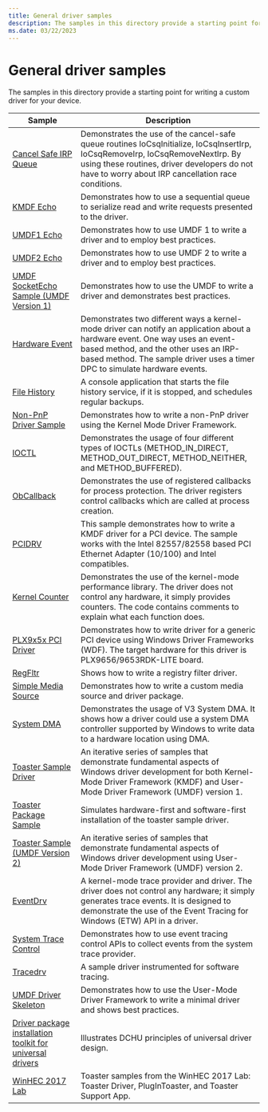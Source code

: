 ```yaml
---
title: General driver samples
description: The samples in this directory provide a starting point for writing a custom driver for your device.
ms.date: 03/22/2023
---
```


# General driver samples

The samples in this directory provide a starting point for writing a custom driver for your device.

| Sample | Description |
| --- | --- |
| [Cancel Safe IRP Queue](/samples/microsoft/windows-driver-samples/cancel-safe-irp-queue-sample) | Demonstrates the use of the cancel-safe queue routines IoCsqInitialize, IoCsqInsertIrp, IoCsqRemoveIrp, IoCsqRemoveNextIrp. By using these routines, driver developers do not have to worry about IRP cancellation race conditions. |
| [KMDF Echo](/samples/microsoft/windows-driver-samples/kmdf-echo-sample) | Demonstrates how to use a sequential queue to serialize read and write requests presented to the driver. |
| [UMDF1 Echo](../wdf/user-mode-driver-framework-design-guide.md) | Demonstrates how to use UMDF 1 to write a driver and to employ best practices. |
| [UMDF2 Echo](/samples/microsoft/windows-driver-samples/echo-sample-umdf-version-2) | Demonstrates how to use UMDF 2 to write a driver and to employ best practices. |
| [UMDF SocketEcho Sample (UMDF Version 1)](../wdf/user-mode-driver-framework-design-guide.md) | Demonstrates how to use the UMDF to write a driver and demonstrates best practices. |
| [Hardware Event](/samples/microsoft/windows-driver-samples/hardware-event-sample)| Demonstrates two different ways a kernel-mode driver can notify an application about a hardware event. One way uses an event-based method, and the other uses an IRP-based method. The sample driver uses a timer DPC to simulate hardware events. |
| [File History](/samples/microsoft/windows-driver-samples/file-history-sample)| A console application that starts the file history service, if it is stopped, and schedules regular backups. |
| [Non-PnP Driver Sample](/samples/microsoft/windows-driver-samples/non-pnp-driver-sample)| Demonstrates how to write a non-PnP driver using the Kernel Mode Driver Framework. |
| [IOCTL](/samples/microsoft/windows-driver-samples/ioctl)| Demonstrates the usage of four different types of IOCTLs (METHOD\_IN\_DIRECT, METHOD\_OUT\_DIRECT, METHOD\_NEITHER, and METHOD\_BUFFERED). |
| [ObCallback](/samples/microsoft/windows-driver-samples/obcallback-callback-registration-driver) | Demonstrates the use of registered callbacks for process protection. The driver registers control callbacks which are called at process creation. |
| [PCIDRV](/samples/microsoft/windows-driver-samples/pcidrv---wdf-driver-for-pci-device) | This sample demonstrates how to write a KMDF driver for a PCI device. The sample works with the Intel 82557/82558 based PCI Ethernet Adapter (10/100) and Intel compatibles. |
| [Kernel Counter](/samples/microsoft/windows-driver-samples/kernel-counter-sample-kcs) | Demonstrates the use of the kernel-mode performance library. The driver does not control any hardware, it simply provides counters. The code contains comments to explain what each function does. |
| [PLX9x5x PCI Driver](/samples/microsoft/windows-driver-samples/plx9x5x-pci-driver) | Demonstrates how to write driver for a generic PCI device using Windows Driver Frameworks (WDF). The target hardware for this driver is PLX9656/9653RDK-LITE board. |
| [RegFltr](/samples/microsoft/windows-driver-samples/regfltr-sample-driver) | Shows how to write a registry filter driver. |
| [Simple Media Source](/samples/microsoft/windows-driver-samples/simplemediasource-sample) | Demonstrates how to write a custom media source and driver package. |
| [System DMA](/samples/microsoft/windows-driver-samples/system-dma) | Demonstrates the usage of V3 System DMA. It shows how a driver could use a system DMA controller supported by Windows to write data to a hardware location using DMA. |
| [Toaster Sample Driver](/samples/microsoft/windows-driver-samples/toaster-sample-driver) | An iterative series of samples that demonstrate fundamental aspects of Windows driver development for both Kernel-Mode Driver Framework (KMDF) and User-Mode Driver Framework (UMDF) version 1. |
| [Toaster Package Sample](/samples/microsoft/windows-driver-samples/toaster-package-sample-driver) | Simulates hardware-first and software-first installation of the toaster sample driver. |
| [Toaster Sample (UMDF Version 2)](/samples/microsoft/windows-driver-samples/toaster-sample-umdf-version-2) | An iterative series of samples that demonstrate fundamental aspects of Windows driver development using User-Mode Driver Framework (UMDF) version 2. |
| [EventDrv](/samples/microsoft/windows-driver-samples/eventdrv) | A kernel-mode trace provider and driver. The driver does not control any hardware; it simply generates trace events. It is designed to demonstrate the use of the Event Tracing for Windows (ETW) API in a driver. |
| [System Trace Control](/samples/microsoft/windows-driver-samples/systemtraceprovider) | Demonstrates how to use event tracing control APIs to collect events from the system trace provider. |
| [Tracedrv](/samples/microsoft/windows-driver-samples/tracedrv) | A sample driver instrumented for software tracing.|
| [UMDF Driver Skeleton](../wdf/user-mode-driver-framework-design-guide.md) | Demonstrates how to use the User-Mode Driver Framework to write a minimal driver and shows best practices. |
| [Driver package installation toolkit for universal drivers](/samples/microsoft/windows-driver-samples/driver-package-installation-toolkit-for-universal-drivers) | Illustrates DCHU principles of universal driver design. |
| [WinHEC 2017 Lab](/samples/microsoft/windows-driver-samples/winhec-2017-lab) | Toaster samples from the WinHEC 2017 Lab: Toaster Driver, PlugInToaster, and Toaster Support App. |
